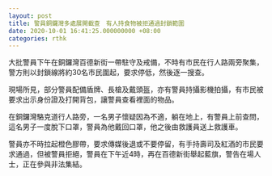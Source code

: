 ```yaml
---
layout: post
title: 警員銅鑼灣多處展開截查　有人持食物被拒通過封鎖範圍
date: 2020-10-01 16:41:25.000000000 +08:00
categories: rthk
---
```


大批警員下午在銅鑼灣百德新街一帶駐守及戒備，不時有市民在行人路兩旁聚集，警方則以封鎖線將約30名市民圍起，要求停低，然後逐一搜查。

現場所見，部分警員配備盾牌、長槍及戴頭盔，亦有警員持攝影機拍攝，有市民被要求出示身份證及打開背包，讓警員查看裡面的物品。

在銅鑼灣駱克道行人路旁，一名男子懷疑因為不適，躺在地上，有警員上前查問，這名男子一度脫下口罩，警員為他戴回口罩，他之後由救護員送上救護車。

警員亦不時拉起橙色膠帶，要求傳媒後退或不要停留，有手持壽司及紅酒的市民要求通過，但被警員拒絕，警員在下午近4時，再在百德新街舉起藍旗，警告在場人士，正在參與非法集結。
